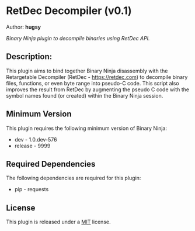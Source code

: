 # RetDec Decompiler (v0.1)
Author: **hugsy**

_Binary Ninja plugin to decompile binaries using RetDec API._

## Description:

This plugin aims to bind together Binary Ninja disassembly with the Retargetable Decompiler (RetDec - https://retdec.com) to decompile binary files, functions, or even byte range into pseudo-C code.
This script also improves the result from RetDec by augmenting the pseudo C code with the symbol names found (or created) within the Binary Ninja session.

## Minimum Version

This plugin requires the following minimum version of Binary Ninja:

 * dev - 1.0.dev-576
 * release - 9999


## Required Dependencies

The following dependencies are required for this plugin:

 * pip - requests


## License

This plugin is released under a [MIT](LICENSE) license.
